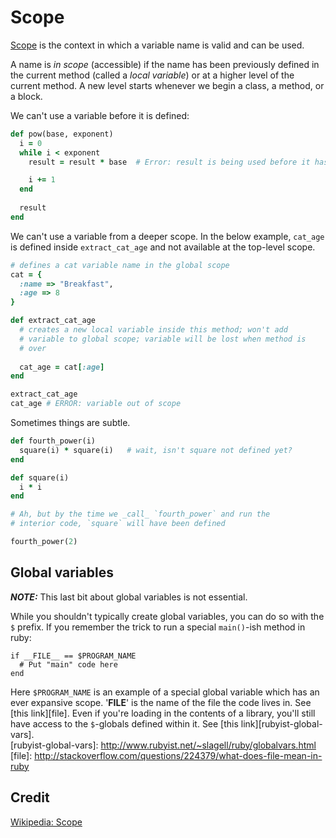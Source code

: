 # Scope

[Scope](http://en.wikipedia.org/wiki/Scope_(computer_science)) is the context in which a variable name is valid and can be
used.

A name is *in scope* (accessible) if the name has been previously defined in the current method (called a
  *local variable*) or at a higher level of the current method. A new level starts whenever we begin a class, a method, or a block.

We can't use a variable before it is defined:

```ruby
def pow(base, exponent)
  i = 0
  while i < exponent
    result = result * base  # Error: result is being used before it has been defined.

    i += 1
  end
  
  result
end
```

We can't use a variable from a deeper scope. In the below example,
`cat_age` is defined inside `extract_cat_age` and not available at the
top-level scope.

```ruby
# defines a cat variable name in the global scope
cat = {
  :name => "Breakfast",
  :age => 8
}

def extract_cat_age
  # creates a new local variable inside this method; won't add
  # variable to global scope; variable will be lost when method is
  # over
  
  cat_age = cat[:age]
end

extract_cat_age
cat_age # ERROR: variable out of scope
```

Sometimes things are subtle. 

```ruby
def fourth_power(i)
  square(i) * square(i)   # wait, isn't square not defined yet?
end

def square(i)
  i * i
end

# Ah, but by the time we _call_ `fourth_power` and run the
# interior code, `square` will have been defined

fourth_power(2)
```

## Global variables
***NOTE:*** This last bit about global variables is not essential.

While you shouldn't typically create global variables, you can do so with the `$` prefix.
If you remember the trick to run a special `main()`-ish method in ruby: 

```
if __FILE__ == $PROGRAM_NAME
  # Put "main" code here
end
```
Here `$PROGRAM_NAME` is an example of a special global variable which has an ever expansive scope. 
'__FILE__' is the name of the file the code lives in.  See [this link][file].
Even if you're loading in the contents of a library, you'll still have access to the `$`-globals defined within it.
See [this link][rubyist-global-vars].  
[rubyist-global-vars]: http://www.rubyist.net/~slagell/ruby/globalvars.html
[file]: http://stackoverflow.com/questions/224379/what-does-file-mean-in-ruby

## Credit

[Wikipedia: Scope][wiki-scope]

[wiki-scope]: http://en.wikipedia.org/wiki/Scope_(computer_science)
